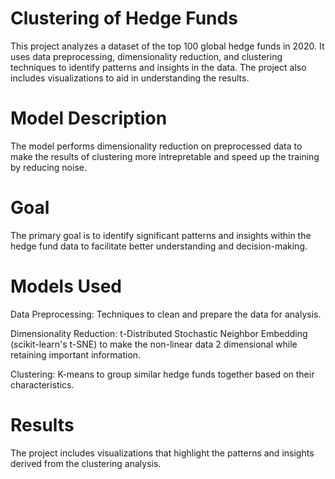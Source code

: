 # Clustering of Hedge Funds
This project analyzes a dataset of the top 100 global hedge funds in 2020. It uses data preprocessing, dimensionality reduction, and clustering techniques to identify patterns and insights in the data. The project also includes visualizations to aid in understanding the results.

# Model Description
The model performs dimensionality reduction on preprocessed data to make the results of clustering more intrepretable and speed up the training by reducing noise.

# Goal
The primary goal is to identify significant patterns and insights within the hedge fund data to facilitate better understanding and decision-making.

# Models Used
Data Preprocessing: Techniques to clean and prepare the data for analysis.

Dimensionality Reduction: t-Distributed Stochastic Neighbor Embedding (scikit-learn's t-SNE) to make the non-linear data 2 dimensional while retaining important information.

Clustering: K-means to group similar hedge funds together based on their characteristics.

# Results
The project includes visualizations that highlight the patterns and insights derived from the clustering analysis.
